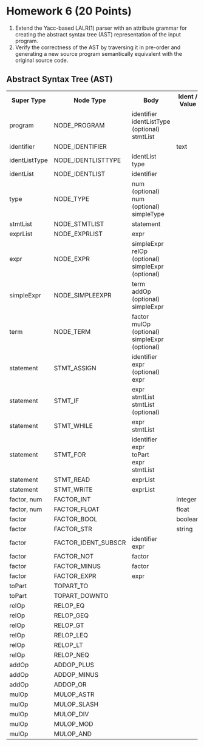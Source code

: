 # Homework 6 (20 Points)

1. Extend the Yacc-based LALR(1) parser with an attribute grammar for creating
   the abstract syntax tree (AST) representation of the input program.
2. Verify the correctness of the AST by traversing it in pre-order and
   generating a new source program semantically equivalent with the original
   source code.

## Abstract Syntax Tree (AST)

<table width="100%">
    <tr>
        <th>Super Type<br></th>
        <th>Node Type</th>
        <th>Body<br></th>
        <th>Ident / Value<br></th>
        <th>uses next<br></th>
    </tr>
    <tr>
        <td>program</td>
        <td>NODE_PROGRAM</td>
        <td>identifier<br>identListType (optional)<br>stmtList<br></td>
        <td></td>
        <td>no</td>
    </tr>
    <tr>
        <td>identifier</td>
        <td>NODE_IDENTIFIER</td>
        <td></td>
        <td>text</td>
        <td>no</td>
    </tr>
    <tr>
        <td>identListType</td>
        <td>NODE_IDENTLISTTYPE</td>
        <td>identList<br>type<br></td>
        <td></td>
        <td>yes</td>
    </tr>
    <tr>
        <td>identList</td>
        <td>NODE_IDENTLIST</td>
        <td>identifier</td>
        <td></td>
        <td>yes</td>
    </tr>
    <tr>
        <td>type</td>
        <td>NODE_TYPE</td>
        <td>num (optional)<br>num (optional)<br>simpleType<br></td>
        <td></td>
        <td>no</td>
    </tr>
    <tr>
        <td>stmtList</td>
        <td>NODE_STMTLIST</td>
        <td>statement</td>
        <td></td>
        <td>yes</td>
    </tr>
    <tr>
        <td>exprList</td>
        <td>NODE_EXPRLIST</td>
        <td>expr</td>
        <td></td>
        <td>yes</td>
    </tr>
    <tr>
        <td>expr</td>
        <td>NODE_EXPR</td>
        <td>simpleExpr<br>relOp (optional)<br>simpleExpr (optional)<br></td>
        <td></td>
        <td>no</td>
    </tr>
    <tr>
        <td>simpleExpr</td>
        <td>NODE_SIMPLEEXPR</td>
        <td>term<br>addOp (optional)<br>simpleExpr<br></td>
        <td></td>
        <td>no</td>
    </tr>
    <tr>
        <td>term</td>
        <td>NODE_TERM</td>
        <td>factor<br>mulOp (optional)<br>simpleExpr (optional)<br></td>
        <td></td>
        <td>no</td>
    </tr>
    <tr>
        <td>statement</td>
        <td>STMT_ASSIGN</td>
        <td>identifier<br>expr (optional)<br>expr<br></td>
        <td></td>
        <td>no</td>
    </tr>
    <tr>
        <td>statement</td>
        <td>STMT_IF</td>
        <td>expr<br>stmtList<br>stmtList (optional)<br></td>
        <td></td>
        <td>no</td>
    </tr>
    <tr>
        <td>statement</td>
        <td>STMT_WHILE</td>
        <td>expr<br>stmtList<br></td>
        <td></td>
        <td>no</td>
    </tr>
    <tr>
        <td>statement</td>
        <td>STMT_FOR</td>
        <td>identifier<br>expr<br>toPart<br>expr<br>stmtList<br></td>
        <td></td>
        <td>no</td>
    </tr>
    <tr>
        <td>statement</td>
        <td>STMT_READ</td>
        <td>exprList</td>
        <td></td>
        <td>no</td>
    </tr>
    <tr>
        <td>statement</td>
        <td>STMT_WRITE</td>
        <td>exprList</td>
        <td></td>
        <td>no</td>
    </tr>
    <tr>
        <td>factor, num<br></td>
        <td>FACTOR_INT</td>
        <td></td>
        <td>integer</td>
        <td>no</td>
    </tr>
    <tr>
        <td>factor, num</td>
        <td>FACTOR_FLOAT</td>
        <td></td>
        <td>float</td>
        <td>no</td>
    </tr>
    <tr>
        <td>factor</td>
        <td>FACTOR_BOOL<br></td>
        <td></td>
        <td>boolean</td>
        <td>no</td>
    </tr>
    <tr>
        <td>factor</td>
        <td>FACTOR_STR</td>
        <td></td>
        <td>string</td>
        <td>no</td>
    </tr>
    <tr>
        <td>factor<br></td>
        <td>FACTOR_IDENT_SUBSCR</td>
        <td>identifier<br>expr<br></td>
        <td></td>
        <td>no</td>
    </tr>
    <tr>
        <td>factor</td>
        <td>FACTOR_NOT</td>
        <td>factor</td>
        <td></td>
        <td>no</td>
    </tr>
    <tr>
        <td>factor</td>
        <td>FACTOR_MINUS</td>
        <td>factor</td>
        <td></td>
        <td>no</td>
    </tr>
    <tr>
        <td>factor</td>
        <td>FACTOR_EXPR</td>
        <td>expr</td>
        <td></td>
        <td>no</td>
    </tr>
    <tr>
        <td>toPart</td>
        <td>TOPART_TO</td>
        <td></td>
        <td></td>
        <td>no</td>
    </tr>
    <tr>
        <td>toPart</td>
        <td>TOPART_DOWNTO</td>
        <td></td>
        <td></td>
        <td>no</td>
    </tr>
    <tr>
        <td>relOp</td>
        <td>RELOP_EQ</td>
        <td></td>
        <td></td>
        <td>no</td>
    </tr>
    <tr>
        <td>relOp</td>
        <td>RELOP_GEQ</td>
        <td></td>
        <td></td>
        <td>no</td>
    </tr>
    <tr>
        <td>relOp</td>
        <td>RELOP_GT</td>
        <td></td>
        <td></td>
        <td>no</td>
    </tr>
    <tr>
        <td>relOp</td>
        <td>RELOP_LEQ</td>
        <td></td>
        <td></td>
        <td>no</td>
    </tr>
    <tr>
        <td>relOp</td>
        <td>RELOP_LT</td>
        <td></td>
        <td></td>
        <td>no</td>
    </tr>
    <tr>
        <td>relOp</td>
        <td>RELOP_NEQ</td>
        <td></td>
        <td></td>
        <td>no</td>
    </tr>
    <tr>
        <td>addOp</td>
        <td>ADDOP_PLUS</td>
        <td></td>
        <td></td>
        <td>no</td>
    </tr>
    <tr>
        <td>addOp</td>
        <td>ADDOP_MINUS</td>
        <td></td>
        <td></td>
        <td>no</td>
    </tr>
    <tr>
        <td>addOp</td>
        <td>ADDOP_OR</td>
        <td></td>
        <td></td>
        <td>no</td>
    </tr>
    <tr>
        <td>mulOp</td>
        <td>MULOP_ASTR</td>
        <td></td>
        <td></td>
        <td>no</td>
    </tr>
    <tr>
        <td>mulOp</td>
        <td>MULOP_SLASH</td>
        <td></td>
        <td></td>
        <td>no</td>
    </tr>
    <tr>
        <td>mulOp</td>
        <td>MULOP_DIV</td>
        <td></td>
        <td></td>
        <td>no</td>
    </tr>
    <tr>
        <td>mulOp</td>
        <td>MULOP_MOD</td>
        <td></td>
        <td></td>
        <td>no</td>
    </tr>
    <tr>
        <td>mulOp</td>
        <td>MULOP_AND</td>
        <td></td>
        <td></td>
        <td>no</td>
    </tr>
</table>
